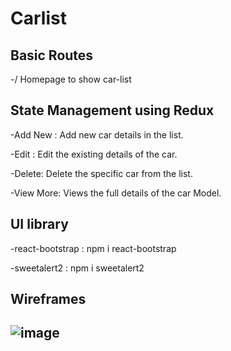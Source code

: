# Carlist

<h2> Basic Routes </h2>
 -/  Homepage to show car-list

<h2>State Management using Redux </h2>

  -Add New : Add new car details in the list.
  
  -Edit : Edit the existing details of the car.
  
  -Delete: Delete the specific car from the list.
  
  -View More: Views the full details of the car Model.
  
<h2>UI library</h2>


  -react-bootstrap : npm i react-bootstrap     
  
  -sweetalert2 : npm i sweetalert2
  
<h2> Wireframes<h2>
  
  ![image](file:///C:/Users/Admin/Downloads/carlist.drawio%20(1).svg)
 
